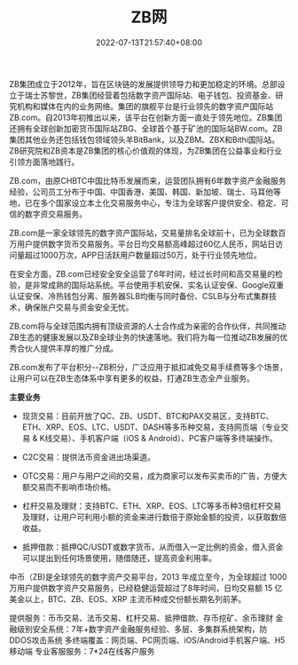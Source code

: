 ﻿---
weight: 
title: "ZB网"
description: "ZB集团成立于2012年，旨在区块链的发展提供领导力和更加稳定的环境。总部设立于瑞士苏黎世，ZB集团经营着包括数字资产国际站、电子钱包、投资基金、研究机构和媒体在内的业务网络。集团的旗舰平台是行业领先的数字资产国际站ZB.com。自2013年初推出以来，该平台在创新方面一直处于领先地位。ZB集团还拥有全球创新加密货币国际站ZBG、全球首个基于矿池的国际站BW.com。ZB集团其他业务还包括钱包领域领头羊BitBank，以及ZBM、ZBX和Bithi国际站。ZB研究院和ZB资本是ZB集团的核心价值观的体现，为ZB集团在公益事业和行业引领方面落地践行。"
date: 2022-07-13T21:57:40+08:00
lastmod: 2022-07-13T16:45:40+08:00
draft: false
authors: ["yangsi"]
featuredImage: "zbwang.webp"
link: "https://www.zb.land/cn/      https://www.528btc.com/exchange/322.html"
tags: ["交易所","ZB网"]
categories: ["navigation"]
navigation: ["交易所"]
lightgallery: true
toc: true
pinned: false
recommend: false
recommend1: false
---
ZB集团成立于2012年，旨在区块链的发展提供领导力和更加稳定的环境。总部设立于瑞士苏黎世，ZB集团经营着包括数字资产国际站、电子钱包、投资基金、研究机构和媒体在内的业务网络。集团的旗舰平台是行业领先的数字资产国际站ZB.com。自2013年初推出以来，该平台在创新方面一直处于领先地位。ZB集团还拥有全球创新加密货币国际站ZBG、全球首个基于矿池的国际站BW.com。ZB集团其他业务还包括钱包领域领头羊BitBank，以及ZBM、ZBX和Bithi国际站。ZB研究院和ZB资本是ZB集团的核心价值观的体现，为ZB集团在公益事业和行业引领方面落地践行。

ZB.com，由原CHBTC中国比特币发展而来，运营团队拥有6年数字资产金融服务经验，公司员工分布于中国、中国香港、美国、韩国、新加坡、瑞士、马耳他等地，已在多个国家设立本土化交易服务中心，专注为全球客户提供安全、稳定、可信的数字资交易服务。

ZB.com是一家全球领先的数字资产国际站，交易量排名全球前十，已为全球数百万用户提供数字货币交易服务。平台日均交易额高峰超过60亿人民币，网站日访问量超过1000万次，APP日活跃用户数量超过50万，处于行业领先地位。

在安全方面，ZB.com已经安全安全运营了6年时间，经过长时间和高交易量的检验，是非常成熟的国际站系统。平台使用手机安保、实名认证安保、Google双重认证安保、冷热钱包分离、服务器SLB均衡与同时备份、CSLB与分布式集群技术，确保账户交易与资金安全无忧。

ZB.com将与全球范围内拥有顶级资源的人士合作成为亲密的合作伙伴，共同推动ZB生态的健康发展以及ZB全球业务的快速落地。我们将为每一位推动ZB发展的优秀合伙人提供丰厚的推广分成。

ZB.com发布了平台积分--ZB积分，广泛应用于抵扣减免交易手续费等多个场景，让用户可以在ZB生态体系中享有更多的权益，打通ZB生态全产业服务。

**主要业务**

- 现货交易：目前开放了QC、ZB、USDT、BTC和PAX交易区，支持BTC、ETH、XRP、EOS、LTC、USDT、DASH等多币种交易，支持网页端（专业交易 & K线交易）、手机客户端（iOS & Android）、PC客户端等多终端操作。

- C2C交易：提供法币资金进出场渠道。

- OTC交易：用户与用户之间的交易，成为商家可以发布买卖币的广告，方便大额交易而不影响市场价格。

- 杠杆交易及理财：支持BTC、ETH、XRP、EOS、LTC等多币种3倍杠杆交易及理财，让用户可利用小额的资金来进行数倍于原始金额的投资，以获取数倍收益。

- 抵押借款：抵押QC/USDT或数字货币，从而借入一定比例的资金，借入资金可以提出到任何场景使用，随借随还，提高资金利用率。

中币（ZB)是全球领先的数字资产交易平台，2013 年成立至今，为全球超过 1000 万用户提供数字资产交易服务，已经稳健运营超过了8年时间，日均交易额 15 亿美金以上，BTC、ZB、EOS、XRP 主流币种成交份额长期名列前茅。

提供服务：币币交易、法币交易、杠杆交易、抵押借款、存币挖矿、余币理财
金融级别安全系统：7年+数字资产金融服务经验、多层、多集群系统架构，防DDOS攻击系统
多终端覆盖：网页端、PC网页端、iOS/Android手机客户端、H5移动端
专业客服服务：7*24在线客户服务